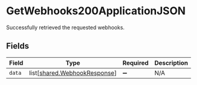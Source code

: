 # GetWebhooks200ApplicationJSON

Successfully retrieved the requested webhooks.


## Fields

| Field                                                                  | Type                                                                   | Required                                                               | Description                                                            |
| ---------------------------------------------------------------------- | ---------------------------------------------------------------------- | ---------------------------------------------------------------------- | ---------------------------------------------------------------------- |
| `data`                                                                 | list[[shared.WebhookResponse](../../models/shared/webhookresponse.md)] | :heavy_minus_sign:                                                     | N/A                                                                    |